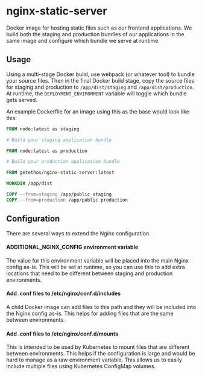 # nginx-static-server

Docker image for hosting static files such as our frontend applications. We build both the staging and production bundles of our applications in the same image and configure which bundle we serve at runtime.

## Usage

Using a multi-stage Docker build, use webpack (or whatever tool) to bundle your source files. Then in the final Docker build stage, copy the source files for staging and production to `/app/dist/staging` and `/app/dist/production`. At runtime, the `DEPLOYMENT_ENVIRONMENT` variable will toggle which bundle gets served.

An example Dockerfile for an image using this as the base would look like this:

```dockerfile
FROM node:latest as staging

# Build your staging application bundle

FROM node:latest as production

# Build your production application bundle

FROM getethos/nginx-static-server:latest

WORKDIR /app/dist

COPY --from=staging /app/public staging
COPY --from=production /app/public production
```

## Configuration

There are several ways to extend the Nginx configuration.

#### ADDITIONAL_NGINX_CONFIG environment variable

The value for this environment variable will be placed into the main Nginx config as-is. This will be set at runtime, so you can use this to add extra locations that need to be different between staging and production environments.

#### Add .conf files to /etc/nginx/conf.d/includes

A child Docker image can add files to this path and they will be included into the Nginx config as-is. This helps for adding files that are the same between environments.

#### Add .conf files to /etc/nginx/conf.d/mounts

This is intended to be used by Kubernetes to mount files that are different between environments. This helps if the configuration is large and would be hard to manage as a raw environment variable. This allows us to easily include multiple files using Kubernetes ConfigMap volumes.